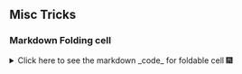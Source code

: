 ## Misc Tricks


### Markdown Folding cell

<details>

<summary>
  Click here to see the markdown _code_ for foldable cell 🎆

</summary>


  ```
  <details>

  <summary>
  Click here to see the markdown _code_ for foldable cell 🎆

  </summary>

    (code cell content)

  </details>
  ```
</details>
